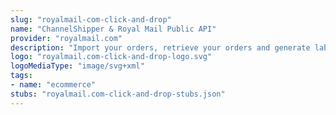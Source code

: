 ```yaml
---
slug: "royalmail-com-click-and-drop"
name: "ChannelShipper & Royal Mail Public API"
provider: "royalmail.com"
description: "Import your orders, retrieve your orders and generate labels."
logo: "royalmail.com-click-and-drop-logo.svg"
logoMediaType: "image/svg+xml"
tags:
- name: "ecommerce"
stubs: "royalmail.com-click-and-drop-stubs.json"
---
```

